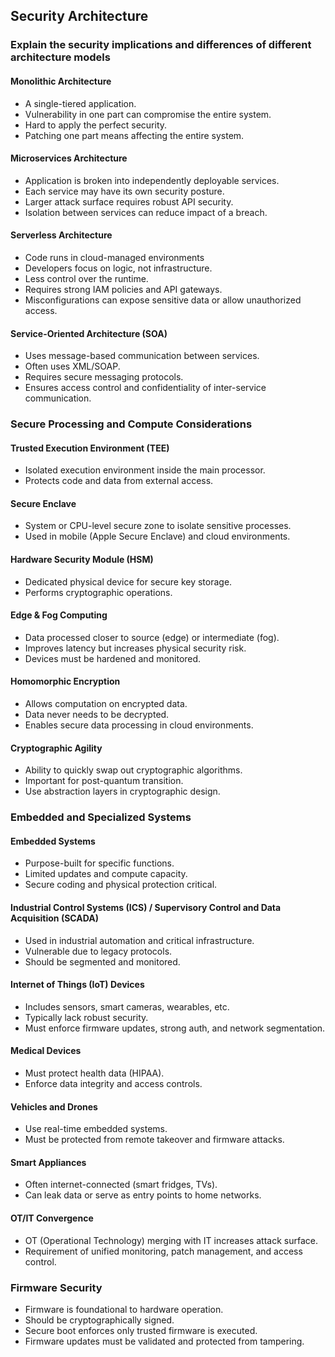 ## Security Architecture

### Explain the security implications and differences of different architecture models 

#### Monolithic Architecture
* A single-tiered application.
* Vulnerability in one part can compromise the entire system.
* Hard to apply the perfect security.
* Patching one part means affecting the entire system.

#### Microservices Architecture
* Application is broken into independently deployable services.
* Each service may have its own security posture.
* Larger attack surface requires robust API security.
* Isolation between services can reduce impact of a breach.

#### Serverless Architecture
* Code runs in cloud-managed environments
* Developers focus on logic, not infrastructure.
* Less control over the runtime.
* Requires strong IAM policies and API gateways.
* Misconfigurations can expose sensitive data or allow unauthorized access.

#### Service-Oriented Architecture (SOA)
* Uses message-based communication between services.
* Often uses XML/SOAP.
* Requires secure messaging protocols.
* Ensures access control and confidentiality of inter-service communication.


### Secure Processing and Compute Considerations

#### Trusted Execution Environment (TEE)
* Isolated execution environment inside the main processor.
* Protects code and data from external access.

#### Secure Enclave
* System or CPU-level secure zone to isolate sensitive processes.
* Used in mobile (Apple Secure Enclave) and cloud environments.

#### Hardware Security Module (HSM)
* Dedicated physical device for secure key storage.
* Performs cryptographic operations.

#### Edge & Fog Computing
* Data processed closer to source (edge) or intermediate (fog).
* Improves latency but increases physical security risk.
* Devices must be hardened and monitored.

#### Homomorphic Encryption
* Allows computation on encrypted data.
* Data never needs to be decrypted.
* Enables secure data processing in cloud environments.

#### Cryptographic Agility
* Ability to quickly swap out cryptographic algorithms.
* Important for post-quantum transition.
* Use abstraction layers in cryptographic design.

### Embedded and Specialized Systems

#### Embedded Systems
* Purpose-built for specific functions.
* Limited updates and compute capacity.
* Secure coding and physical protection critical.

#### Industrial Control Systems (ICS) / Supervisory Control and Data Acquisition (SCADA)
* Used in industrial automation and critical infrastructure.
* Vulnerable due to legacy protocols.
* Should be segmented and monitored.

#### Internet of Things (IoT) Devices
* Includes sensors, smart cameras, wearables, etc.
* Typically lack robust security.
* Must enforce firmware updates, strong auth, and network segmentation.

#### Medical Devices
* Must protect health data (HIPAA).
* Enforce data integrity and access controls.

#### Vehicles and Drones
* Use real-time embedded systems.
* Must be protected from remote takeover and firmware attacks.

#### Smart Appliances
* Often internet-connected (smart fridges, TVs).
* Can leak data or serve as entry points to home networks.

#### OT/IT Convergence
* OT (Operational Technology) merging with IT increases attack surface.
* Requirement of unified monitoring, patch management, and access control.


### Firmware Security
* Firmware is foundational to hardware operation.
* Should be cryptographically signed.
* Secure boot enforces only trusted firmware is executed.
* Firmware updates must be validated and protected from tampering.
